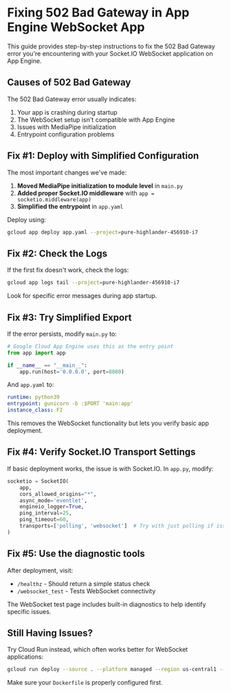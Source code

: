 # Fixing 502 Bad Gateway in App Engine WebSocket App

This guide provides step-by-step instructions to fix the 502 Bad Gateway error you're encountering with your Socket.IO WebSocket application on App Engine.

## Causes of 502 Bad Gateway

The 502 Bad Gateway error usually indicates:

1. Your app is crashing during startup
2. The WebSocket setup isn't compatible with App Engine
3. Issues with MediaPipe initialization 
4. Entrypoint configuration problems

## Fix #1: Deploy with Simplified Configuration

The most important changes we've made:

1. **Moved MediaPipe initialization to module level** in `main.py`
2. **Added proper Socket.IO middleware** with `app = socketio.middleware(app)`
3. **Simplified the entrypoint** in `app.yaml`

Deploy using:

```bash
gcloud app deploy app.yaml --project=pure-highlander-456910-i7
```

## Fix #2: Check the Logs

If the first fix doesn't work, check the logs:

```bash
gcloud app logs tail --project=pure-highlander-456910-i7
```

Look for specific error messages during app startup.

## Fix #3: Try Simplified Export

If the error persists, modify `main.py` to:

```python
# Google Cloud App Engine uses this as the entry point
from app import app

if __name__ == "__main__":
    app.run(host='0.0.0.0', port=8080)
```

And `app.yaml` to:

```yaml
runtime: python39
entrypoint: gunicorn -b :$PORT 'main:app'
instance_class: F2
```

This removes the WebSocket functionality but lets you verify basic app deployment.

## Fix #4: Verify Socket.IO Transport Settings

If basic deployment works, the issue is with Socket.IO. In `app.py`, modify:

```python
socketio = SocketIO(
    app,
    cors_allowed_origins="*",
    async_mode='eventlet',
    engineio_logger=True,
    ping_interval=25,
    ping_timeout=60,
    transports=['polling', 'websocket']  # Try with just polling if issues persist
)
```

## Fix #5: Use the diagnostic tools

After deployment, visit:
- `/healthz` - Should return a simple status check
- `/websocket_test` - Tests WebSocket connectivity

The WebSocket test page includes built-in diagnostics to help identify specific issues.

## Still Having Issues?

Try Cloud Run instead, which often works better for WebSocket applications:

```bash
gcloud run deploy --source . --platform managed --region us-central1 --allow-unauthenticated
```

Make sure your `Dockerfile` is properly configured first.
